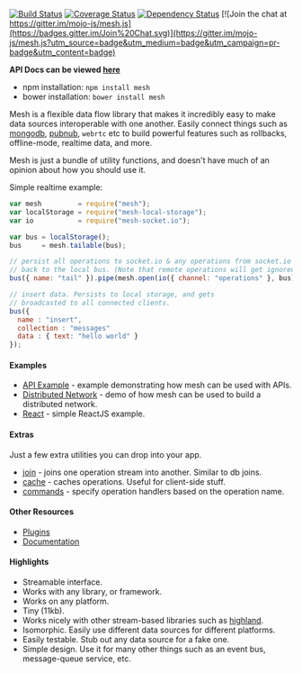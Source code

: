 [![Build Status](https://travis-ci.org/mojo-js/mesh.js.svg)](https://travis-ci.org/mojo-js/mesh.js) [![Coverage Status](https://coveralls.io/repos/mojo-js/mesh.js/badge.svg?branch=master)](https://coveralls.io/r/mojo-js/mesh.js?branch=master) [![Dependency Status](https://david-dm.org/mojo-js/mesh.js.svg)](https://david-dm.org/mojo-js/mesh.js) [![Join the chat at https://gitter.im/mojo-js/mesh.js](https://badges.gitter.im/Join%20Chat.svg)](https://gitter.im/mojo-js/mesh.js?utm_source=badge&utm_medium=badge&utm_campaign=pr-badge&utm_content=badge)

**API Docs can be viewed [here](http://meshjs.herokuapp.com/docs)**

- npm installation: `npm install mesh`
- bower installation: `bower install mesh`

Mesh is a flexible data flow library that makes it incredibly easy to make data sources interoperable with one another. Easily connect things such as [mongodb](http://pubnub.com/), [pubnub](http://pubnub.com/), `webrtc` etc to build powerful features such as rollbacks, offline-mode, realtime data, and more.

Mesh is just a bundle of utility functions, and doesn't have much of an opinion about how you should use it.

Simple realtime example:

```javascript
var mesh         = require("mesh");
var localStorage = require("mesh-local-storage");
var io           = require("mesh-socket.io");

var bus = localStorage();
bus     = mesh.tailable(bus);

// persist all operations to socket.io & any operations from socket.io
// back to the local bus. (Note that remote operations will get ignored)
bus({ name: "tail" }).pipe(mesh.open(io({ channel: "operations" }, bus)));

// insert data. Persists to local storage, and gets
// broadcasted to all connected clients.
bus({
  name : "insert",
  collection : "messages"
  data : { text: "hello world" }
});
```
#### Examples

- [API Example](./examples/api) - example demonstrating how mesh can be used with APIs.
- [Distributed Network](./examples/distributed-network) - demo of how mesh can be used to build a distributed network.
- [React](./examples/react) - simple ReactJS example.

#### Extras

Just a few extra utilities you can drop into your app.

- [join](./extra/join) - joins one operation stream into another. Similar to db joins.
- [cache](./extra/cache) - caches operations. Useful for client-side stuff.
- [commands](./extra/commands) - specify operation handlers based on the operation name.

#### Other Resources

- [Plugins](https://www.npmjs.com/search?q=meshjs)
- [Documentation](http://meshjs.herokuapp.com/docs)

#### Highlights

- Streamable interface.
- Works with any library, or framework.
- Works on any platform.
- Tiny (11kb).
- Works nicely with other stream-based libraries such as [highland](http://highlandjs.org/).
- Isomorphic. Easily use different data sources for different platforms.
- Easily testable. Stub out any data source for a fake one.
- Simple design. Use it for many other things such as an event bus, message-queue service, etc.
